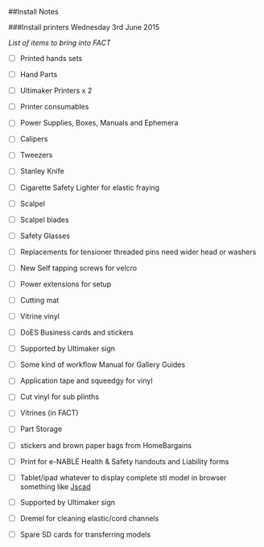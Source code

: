 ##Install Notes

###Install printers Wednesday 3rd June 2015

*List of items to bring into FACT*

 * [ ] Printed hands sets
 * [ ] Hand Parts
 * [ ] Ultimaker Printers x 2
 * [ ] Printer consumables
 * [ ] Power Supplies, Boxes, Manuals and Ephemera
 * [ ] Calipers
 * [ ] Tweezers
 * [ ] Stanley Knife
 * [ ] Cigarette Safety Lighter for elastic fraying
 * [ ] Scalpel
 * [ ] Scalpel blades
 * [ ] Safety Glasses
 * [ ] Replacements for tensioner threaded pins need wider head or washers
 * [ ] New Self tapping screws for velcro
 * [ ] Power extensions for setup
 * [ ] Cutting mat
 * [ ] Vitrine vinyl
 * [ ] DoES Business cards and stickers
 * [ ] Supported by Ultimaker sign
 * [ ] Some kind of workflow Manual for Gallery Guides
 * [ ] Application tape and squeedgy for vinyl
 * [ ] Cut vinyl for sub plinths
 * [ ] Vitrines (in FACT)
 * [ ] Part Storage
 * [ ] stickers and brown paper bags from HomeBargains
 * [ ] Print for e-NABLE Health & Safety handouts and Liability forms
 * [ ] Tablet/ipad whatever to display complete stl model in browser something like [Jscad](http://openjscad.org/)
 * [ ] Supported by Ultimaker sign
 * [ ] Dremel for cleaning elastic/cord channels
 * [ ] Spare SD cards for transferring models
 

 
